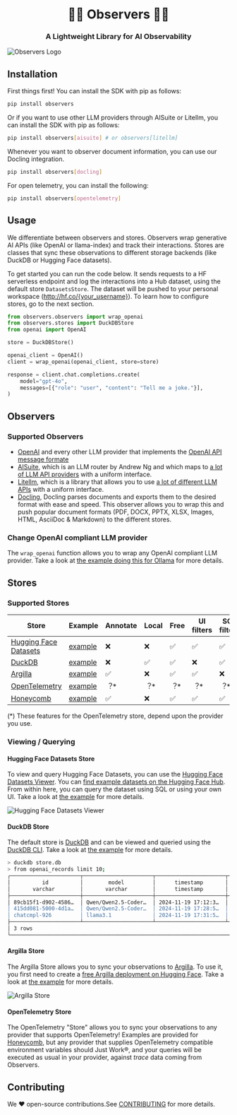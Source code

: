 <div align="center">

<h1>🤗🔭 Observers 🔭🤗</h1>

<h3 align="center">A Lightweight Library for AI Observability</h3>

</div>

![Observers Logo](https://raw.githubusercontent.com/cfahlgren1/observers/main/assets/observers.png)

## Installation

First things first! You can install the SDK with pip as follows:

```bash
pip install observers
```

Or if you want to use other LLM providers through AISuite or Litellm, you can install the SDK with pip as follows:

```bash
pip install observers[aisuite] # or observers[litellm]
```

Whenever you want to observer document information, you can use our Docling integration.

```bash
pip install observers[docling]
```

For open telemetry, you can install the following:

```bash
pip install observers[opentelemetry]
```

## Usage

We differentiate between observers and stores. Observers wrap generative AI APIs (like OpenAI or llama-index) and track their interactions. Stores are classes that sync these observations to different storage backends (like DuckDB or Hugging Face datasets).

To get started you can run the code below. It sends requests to a HF serverless endpoint and log the interactions into a Hub dataset, using the default store `DatasetsStore`. The dataset will be pushed to your personal workspace (http://hf.co/{your_username}). To learn how to configure stores, go to the next section.

```python
from observers.observers import wrap_openai
from observers.stores import DuckDBStore
from openai import OpenAI

store = DuckDBStore()

openai_client = OpenAI()
client = wrap_openai(openai_client, store=store)

response = client.chat.completions.create(
    model="gpt-4o",
    messages=[{"role": "user", "content": "Tell me a joke."}],
)
```

## Observers

### Supported Observers

- [OpenAI](https://openai.com/) and every other LLM provider that implements the [OpenAI API message formate](https://platform.openai.com/docs/api-reference)
- [AISuite](https://github.com/andrewyng/aisuite), which is an LLM router by Andrew Ng and which maps to [a lot of LLM API providers](https://github.com/andrewyng/aisuite/tree/main/aisuite/providers) with a uniform interface.
- [Litellm](https://docs.litellm.ai/docs/), which is a library that allows you to use [a lot of different LLM APIs](https://docs.litellm.ai/docs/providers) with a uniform interface.
- [Docling](https://github.com/docling/docling), Docling parses documents and exports them to the desired format with ease and speed. This observer allows you to wrap this and push popular document formats (PDF, DOCX, PPTX, XLSX, Images, HTML, AsciiDoc & Markdown) to the different stores.

### Change OpenAI compliant LLM provider

The `wrap_openai` function allows you to wrap any OpenAI compliant LLM provider. Take a look at [the example doing this for Ollama](https://github.com/ParagEkbote/observers/blob/main/examples/observers/ollama_example.py) for more details.

## Stores

### Supported Stores

| Store | Example | Annotate | Local | Free | UI filters | SQL filters |
|-------|---------|----------|-------|------|-------------|--------------|
| [Hugging Face Datasets](https://huggingface.co/docs/huggingface_hub/en/package_reference/io-management#datasets) | [example](https://github.com/cfahlgren1/observers/blob/main/examples/stores/datasets_example.py) | ❌ | ❌ | ✅ | ✅ | ✅ |
| [DuckDB](https://duckdb.org/) | [example](https://github.com/ParagEkbote/observers/blob/main/examples/stores/duckdb_example.py) | ❌ | ✅ | ✅ | ❌ | ✅ |
| [Argilla](https://argilla.io/) | [example](https://github.com/ParagEkbote/observers/blob/main/examples/stores/argilla_example.py) | ✅ | ❌ | ✅ | ✅ | ❌ |
| [OpenTelemetry](https://opentelemetry.io/) | [example](https://github.com/ParagEkbote/observers/blob/main/examples/stores/opentelemetry_example.py) | ︖* | ︖* | ︖* | ︖* | ︖* |
| [Honeycomb](https://honeycomb.io/) | [example](./examples/stores/opentelemetry_example.py) | ✅ |❌| ✅ | ✅ | ✅ |

(*) These features for the OpenTelemetry store, depend upon the provider you use.

### Viewing / Querying

#### Hugging Face Datasets Store

To view and query Hugging Face Datasets, you can use the [Hugging Face Datasets Viewer](https://huggingface.co/docs/hub/en/datasets-viewer). You can [find example datasets on the Hugging Face Hub](https://huggingface.co/datasets?other=observers). From within here, you can query the dataset using SQL or using your own UI. Take a look at [the example](https://github.com/cfahlgren1/observers/blob/main/examples/stores/datasets_example.py) for more details.

![Hugging Face Datasets Viewer](https://raw.githubusercontent.com/cfahlgren1/observers/main/assets/datasets.png)

#### DuckDB Store

The default store is [DuckDB](https://duckdb.org/) and can be viewed and queried using the [DuckDB CLI](https://duckdb.org/#quickinstall). Take a look at [the example](https://github.com/cfahlgren1/observers/blob/main/examples/stores/duckdb_example.py) for more details.

```bash
> duckdb store.db
> from openai_records limit 10;
┌──────────────────────┬──────────────────────┬──────────────────────┬──────────────────────┬───┬─────────┬──────────────────────┬───────────┐
│          id          │        model         │      timestamp       │       messages       │ … │  error  │     raw_response     │ synced_at │
│       varchar        │       varchar        │      timestamp       │ struct("role" varc…  │   │ varchar │         json         │ timestamp │
├──────────────────────┼──────────────────────┼──────────────────────┼──────────────────────┼───┼─────────┼──────────────────────┼───────────┤
│ 89cb15f1-d902-4586…  │ Qwen/Qwen2.5-Coder…  │ 2024-11-19 17:12:3…  │ [{'role': user, 'c…  │ … │         │ {"id": "", "choice…  │           │
│ 415dd081-5000-4d1a…  │ Qwen/Qwen2.5-Coder…  │ 2024-11-19 17:28:5…  │ [{'role': user, 'c…  │ … │         │ {"id": "", "choice…  │           │
│ chatcmpl-926         │ llama3.1             │ 2024-11-19 17:31:5…  │ [{'role': user, 'c…  │ … │         │ {"id": "chatcmpl-9…  │           │
├──────────────────────┴──────────────────────┴──────────────────────┴──────────────────────┴───┴─────────┴──────────────────────┴───────────┤
│ 3 rows                                                                                                                16 columns (7 shown) │
└────────────────────────────────────────────────────────────────────────────────────────────────────────────────────────────────────────────┘
```

#### Argilla Store

The Argilla Store allows you to sync your observations to [Argilla](https://argilla.io/). To use it, you first need to create a [free Argilla deployment on Hugging Face](https://docs.argilla.io/latest/getting_started/quickstart/). Take a look at [the example](https://github.com/ParagEkbote/observers/blob/main/examples/stores/argilla_example.py) for more details.

![Argilla Store](https://raw.githubusercontent.com/cfahlgren1/observers/main/assets/argilla.png)

#### OpenTelemetry Store

The OpenTelemetry "Store" allows you to sync your observations to any provider that supports OpenTelemetry! Examples are provided for [Honeycomb](https://honeycomb.io), but any provider that supplies OpenTelemetry compatible environment variables should Just Work®, and your queries will be executed as usual in your provider, against _trace_ data coming from Observers.

## Contributing

We ❤️ open-source contributions.See [CONTRIBUTING](https://github.com/cfahlgren1/observers/blob/main/CONTRIBUTING.md)
for more details.
